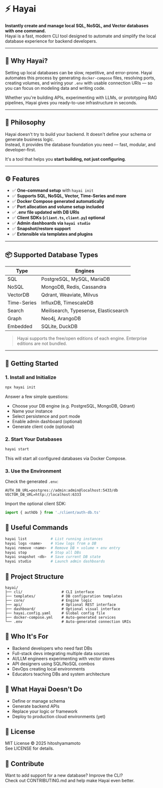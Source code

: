 # ⚡ Hayai

**Instantly create and manage local SQL, NoSQL, and Vector databases with one command.**  
Hayai is a fast, modern CLI tool designed to automate and simplify the local database experience for backend developers.

---

## 🚀 Why Hayai?

Setting up local databases can be slow, repetitive, and error-prone. Hayai automates this process by generating `docker-compose` files, resolving ports, creating volumes, and wiring your `.env` with usable connection URIs — so you can focus on modeling data and writing code.

Whether you're building APIs, experimenting with LLMs, or prototyping RAG pipelines, Hayai gives you ready-to-use infrastructure in seconds.

---

## 🧠 Philosophy

Hayai doesn't try to build your backend. It doesn't define your schema or generate business logic.  
Instead, it provides the database foundation you need — fast, modular, and developer-first.

It's a tool that helps you **start building, not just configuring**.

---

## ⚙️ Features

- ✅ **One-command setup** with `hayai init`
- ✅ **Supports SQL, NoSQL, Vector, Time-Series and more**
- ✅ **Docker Compose generated automatically**
- ✅ **Port allocation and volume setup included**
- ✅ **.env file updated with DB URIs**
- ✅ **Client SDKs (`client.ts`, `client.py`) optional**
- ✅ **Admin dashboards via `hayai studio`**
- ✅ **Snapshot/restore support**
- ✅ **Extensible via templates and plugins**

---

## 📦 Supported Database Types

| Type         | Engines                               |
|--------------|----------------------------------------|
| SQL          | PostgreSQL, MySQL, MariaDB             |
| NoSQL        | MongoDB, Redis, Cassandra              |
| VectorDB     | Qdrant, Weaviate, Milvus               |
| Time-Series  | InfluxDB, TimescaleDB                  |
| Search       | Meilisearch, Typesense, Elasticsearch  |
| Graph        | Neo4j, ArangoDB                        |
| Embedded     | SQLite, DuckDB                         |

> Hayai supports the free/open editions of each engine. Enterprise editions are not bundled.

---

## 🔧 Getting Started

### 1. Install and Initialize

```bash
npx hayai init
```

Answer a few simple questions:

- Choose your DB engine (e.g. PostgreSQL, MongoDB, Qdrant)
- Name your instance
- Select persistence and port mode
- Enable admin dashboard (optional)
- Generate client code (optional)

### 2. Start Your Databases
```bash
hayai start
```
This will start all configured databases via Docker Compose.

### 3. Use the Environment
Check the generated `.env`:

```env
AUTH_DB_URL=postgres://admin:admin@localhost:5433/db
VECTOR_DB_URL=http://localhost:6333
```

Import the optional client SDK:

```ts
import { authDb } from './client/auth-db.ts'
```

## 🔎 Useful Commands

```bash
hayai list           # List running instances
hayai logs <name>    # View logs from a DB
hayai remove <name>  # Remove DB + volume + env entry
hayai stop           # Stop all DBs
hayai snapshot <db>  # Save current DB state
hayai studio         # Launch admin dashboards
```

## 📁 Project Structure

```
hayai/
├── cli/                  # CLI interface
├── templates/            # DB configuration templates
├── core/                 # Engine logic
├── api/                  # Optional REST interface
├── dashboard/            # Optional visual interface
├── hayai.config.yaml     # Global config file
├── docker-compose.yml    # Auto-generated services
└── .env                  # Auto-generated connection URIs
```

## 👤 Who It's For

- Backend developers who need fast DBs
- Full-stack devs integrating multiple data sources
- AI/LLM engineers experimenting with vector stores
- API designers using SQL/NoSQL combos
- DevOps creating local environments
- Educators teaching DBs and system architecture

## 🚫 What Hayai Doesn't Do

- Define or manage schema
- Generate backend APIs
- Replace your logic or framework
- Deploy to production cloud environments (yet)

## 📄 License

MIT License © 2025 hitoshyamamoto  
See LICENSE for details.

## 🙌 Contribute

Want to add support for a new database? Improve the CLI?  
Check out CONTRIBUTING.md and help make Hayai even better.
